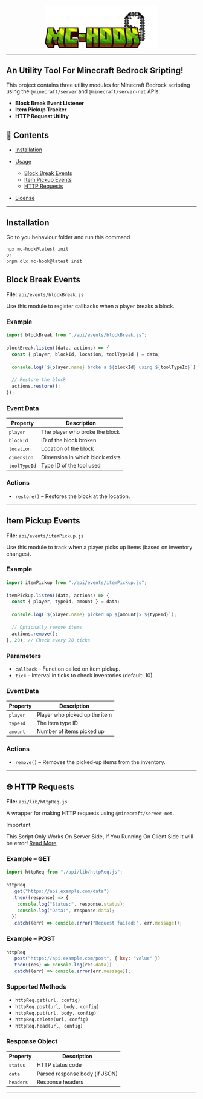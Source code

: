 <p align="center">
  <img src="logo.png" alt="mc-hook" width="300"/>
</p>

---
An Utility Tool For Minecraft Bedrock Sripting!
---
This project contains three utility modules for Minecraft Bedrock scripting using the `@minecraft/server` and `@minecraft/server-net` APIs:

- **Block Break Event Listener**
- **Item Pickup Tracker**
- **HTTP Request Utility**

## 📁 Contents

- [Installation](#installation)
- [Usage](#usage)

  - [Block Break Events](#block-break-events)
  - [Item Pickup Events](#item-pickup-events)
  - [HTTP Requests](#http-requests)

- [License](#license)

---
## Installation
Go to you behaviour folder and run this command
```
npx mc-hook@latest init
or
pnpm dlx mc-hook@latest init
``` 
## Block Break Events

**File:** `api/events/blockBreak.js`

Use this module to register callbacks when a player breaks a block.

### Example

```js
import blockBreak from "./api/events/blockBreak.js";

blockBreak.listen((data, actions) => {
  const { player, blockId, location, toolTypeId } = data;

  console.log(`${player.name} broke a ${blockId} using ${toolTypeId}`);

  // Restore the block
  actions.restore();
});
```

### Event Data

| Property     | Description                     |
| ------------ | ------------------------------- |
| `player`     | The player who broke the block  |
| `blockId`    | ID of the block broken          |
| `location`   | Location of the block           |
| `dimension`  | Dimension in which block exists |
| `toolTypeId` | Type ID of the tool used        |

### Actions

- `restore()` – Restores the block at the location.

---

## Item Pickup Events

**File:** `api/events/itemPickup.js`

Use this module to track when a player picks up items (based on inventory changes).

### Example

```js
import itemPickup from "./api/events/itemPickup.js";

itemPickup.listen((data, actions) => {
  const { player, typeId, amount } = data;

  console.log(`${player.name} picked up ${amount}x ${typeId}`);

  // Optionally remove items
  actions.remove();
}, 20); // Check every 20 ticks
```

### Parameters

- `callback` – Function called on item pickup.
- `tick` – Interval in ticks to check inventories (default: 10).

### Event Data

| Property | Description                   |
| -------- | ----------------------------- |
| `player` | Player who picked up the item |
| `typeId` | The item type ID              |
| `amount` | Number of items picked up     |

### Actions

- `remove()` – Removes the picked-up items from the inventory.

---

## 🌐 HTTP Requests

**File:** `api/lib/httpReq.js`

A wrapper for making HTTP requests using `@minecraft/server-net`.

> [!IMPORTANT]
>
> This Script Only Works On Server Side, If You Running On Client Side It will be error! [Read More](https://learn.microsoft.com/en-us/minecraft/creator/scriptapi/minecraft/server-net/minecraft-server-net?view=minecraft-bedrock-experimental)

### Example – GET

```js
import httpReq from "./api/lib/httpReq.js";

httpReq
  .get("https://api.example.com/data")
  .then((response) => {
    console.log("Status:", response.status);
    console.log("Data:", response.data);
  })
  .catch((err) => console.error("Request failed:", err.message));
```

### Example – POST

```js
httpReq
  .post("https://api.example.com/post", { key: "value" })
  .then((res) => console.log(res.data))
  .catch((err) => console.error(err.message));
```

### Supported Methods

- `httpReq.get(url, config)`
- `httpReq.post(url, body, config)`
- `httpReq.put(url, body, config)`
- `httpReq.delete(url, config)`
- `httpReq.head(url, config)`

### Response Object

| Property  | Description                    |
| --------- | ------------------------------ |
| `status`  | HTTP status code               |
| `data`    | Parsed response body (if JSON) |
| `headers` | Response headers               |

---
